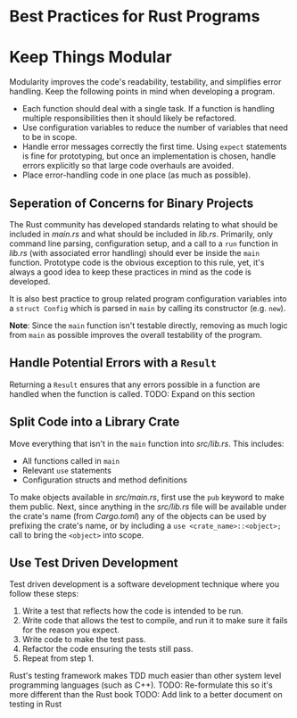 # Best Practices for Rust Programs

# Keep Things Modular

Modularity improves the code's readability, testability, and simplifies error handling. Keep the following points in mind when developing a program.
- Each function should deal with a single task. If a function is handling multiple responsibilities then it should likely be refactored.
- Use configuration variables to reduce the number of variables that need to be in scope.
- Handle error messages correctly the first time. Using `expect` statements is fine for prototyping, but once an implementation is chosen, handle errors explicitly so that large code overhauls are avoided.
- Place error-handling code in one place (as much as possible).

## Seperation of Concerns for Binary Projects

The Rust community has developed standards relating to what should be included in _main.rs_ and what should be included in _lib.rs_. Primarily, only command line parsing, configuration setup, and a call to a `run` function in _lib.rs_ (with associated error handling) should ever be inside the `main` function. Prototype code is the obvious exception to this rule, yet, it's always a good idea to keep these practices in mind as the code is developed.

It is also best practice to group related program configuration variables into a `struct Config` which is parsed in `main` by calling its constructor (e.g. `new`).

__Note__: Since the `main` function isn't testable directly, removing as much logic from `main` as possible improves the overall testability of the program.

## Handle Potential Errors with a `Result`

Returning a `Result` ensures that any errors possible in a function are handled when the function is called.
TODO: Expand on this section

## Split Code into a Library Crate

Move everything that isn't in the `main` function into _src/lib.rs_. This includes:
- All functions called in `main`
- Relevant `use` statements
- Configuration structs and method definitions

To make objects available in _src/main.rs_, first use the `pub` keyword to make them public. Next, since anything in the _src/lib.rs_ file will be available under the crate's name (from _Cargo.toml_) any of the objects can be used by prefixing the crate's name, or by including a `use <crate_name>::<object>;` call to bring the `<object>` into scope.

## Use Test Driven Development

Test driven development is a software development technique where you follow these steps:
1. Write a test that reflects how the code is intended to be run.
2. Write code that allows the test to compile, and run it to make sure it fails for the reason you expect.
3. Write code to make the test pass.
4. Refactor the code ensuring the tests still pass.
5. Repeat from step 1.

Rust's testing framework makes TDD much easier than other system level programming languages (such as C++).
TODO: Re-formulate this so it's more different than the Rust book
TODO: Add link to a better document on testing in Rust



